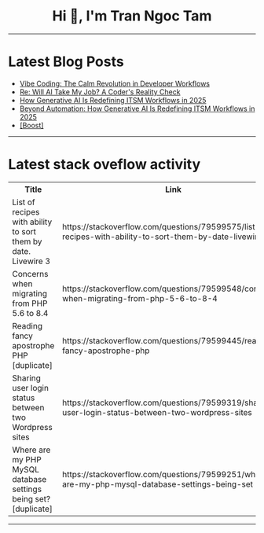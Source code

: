 <h1 align="center">Hi 👋, I'm Tran Ngoc Tam</h1>

---

# Latest Blog Posts 
<!-- BLOG-POST-LIST:START -->
- [Vibe Coding: The Calm Revolution in Developer Workflows](https://dev.to/sung_jinwoo_ae9a810f8c46a/vibe-coding-the-calm-revolution-in-developer-workflows-d04)
- [Re: Will AI Take My Job? A Coder&#39;s Reality Check](https://dev.to/canro91/re-will-ai-take-my-job-a-coders-reality-check-4gmg)
- [How Generative AI Is Redefining ITSM Workflows in 2025](https://dev.to/sip_mjb/how-generative-ai-is-redefining-itsm-workflows-in-2025-1ia2)
- [Beyond Automation: How Generative AI Is Redefining ITSM Workflows in 2025](https://dev.to/sip_mjb/beyond-automation-how-generative-ai-is-redefining-itsm-workflows-in-2025-4aaj)
- [[Boost]](https://dev.to/nikhil_sachapara/-56a2)
<!-- BLOG-POST-LIST:END -->

---

# Latest stack oveflow activity
<table>
  <tr><th>Title</th><th>Link</th></tr>
  <!-- STACKOVERFLOW:START --><tr><td>List of recipes with ability to sort them by date. Livewire 3</td><td>https://stackoverflow.com/questions/79599575/list-of-recipes-with-ability-to-sort-them-by-date-livewire-3</td></tr><tr><td>Concerns when migrating from PHP 5.6 to 8.4</td><td>https://stackoverflow.com/questions/79599548/concerns-when-migrating-from-php-5-6-to-8-4</td></tr><tr><td>Reading fancy apostrophe PHP [duplicate]</td><td>https://stackoverflow.com/questions/79599445/reading-fancy-apostrophe-php</td></tr><tr><td>Sharing user login status between two Wordpress sites</td><td>https://stackoverflow.com/questions/79599319/sharing-user-login-status-between-two-wordpress-sites</td></tr><tr><td>Where are my PHP MySQL database settings being set? [duplicate]</td><td>https://stackoverflow.com/questions/79599251/where-are-my-php-mysql-database-settings-being-set</td></tr><!-- STACKOVERFLOW:END -->
</table>

---


